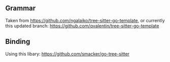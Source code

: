 ## Grammar

Taken from https://github.com/ngalaiko/tree-sitter-go-template, or currently this updated branch: https://github.com/qvalentin/tree-sitter-go-template

## Binding

Using this libary: https://github.com/smacker/go-tree-sitter
